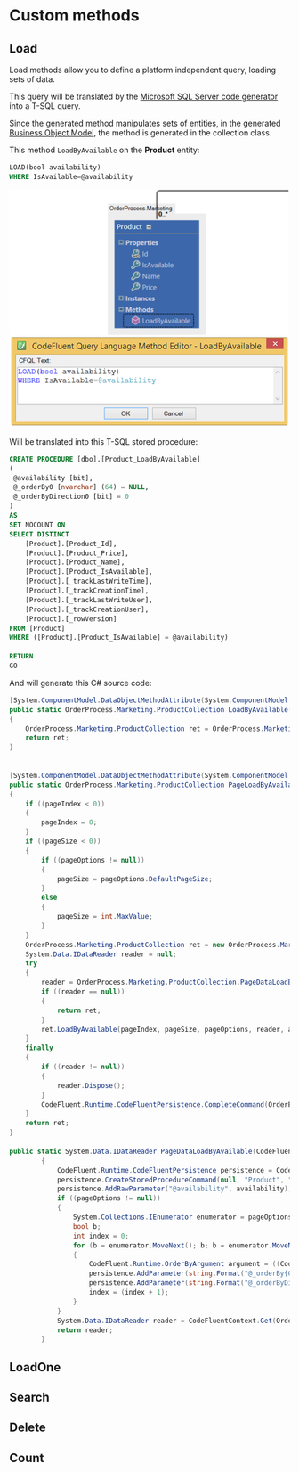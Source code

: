 # Custom methods

## Load

Load methods allow you to define a platform independent query, loading sets of data.

This query will be translated by the [Microsoft SQL Server code generator](../code-generators/microsoft_sql_server_code_generator.md) into a T-SQL query.

Since the generated method manipulates sets of entities, in the generated [Business Object Model](code-generators/c_business_object_model_generator.md), the method is generated in the collection class.

This method ```LoadByAvailable``` on the **Product** entity:
```sql
LOAD(bool availability)
WHERE IsAvailable=@availability
```
![](img/cfql-02.png)

Will be translated into this T-SQL stored procedure:

```sql
CREATE PROCEDURE [dbo].[Product_LoadByAvailable]
(
 @availability [bit],
 @_orderBy0 [nvarchar] (64) = NULL,
 @_orderByDirection0 [bit] = 0
)
AS
SET NOCOUNT ON
SELECT DISTINCT
    [Product].[Product_Id], 
    [Product].[Product_Price], 
    [Product].[Product_Name], 
    [Product].[Product_IsAvailable], 
    [Product].[_trackLastWriteTime], 
    [Product].[_trackCreationTime], 
    [Product].[_trackLastWriteUser], 
    [Product].[_trackCreationUser], 
    [Product].[_rowVersion] 
FROM [Product]
WHERE ([Product].[Product_IsAvailable] = @availability)

RETURN
GO
```

And will generate this C# source code:

```csharp
[System.ComponentModel.DataObjectMethodAttribute(System.ComponentModel.DataObjectMethodType.Select, true)]
public static OrderProcess.Marketing.ProductCollection LoadByAvailable(bool availability)
{
    OrderProcess.Marketing.ProductCollection ret = OrderProcess.Marketing.ProductCollection.PageLoadByAvailable(int.MinValue, int.MaxValue, null, availability);
    return ret;
}


[System.ComponentModel.DataObjectMethodAttribute(System.ComponentModel.DataObjectMethodType.Select, true)]
public static OrderProcess.Marketing.ProductCollection PageLoadByAvailable(int pageIndex, int pageSize, CodeFluent.Runtime.PageOptions pageOptions, bool availability)
{
    if ((pageIndex < 0))
    {
        pageIndex = 0;
    }
    if ((pageSize < 0))
    {
        if ((pageOptions != null))
        {
            pageSize = pageOptions.DefaultPageSize;
        }
        else
        {
            pageSize = int.MaxValue;
        }
    }
    OrderProcess.Marketing.ProductCollection ret = new OrderProcess.Marketing.ProductCollection();
    System.Data.IDataReader reader = null;
    try
    {
        reader = OrderProcess.Marketing.ProductCollection.PageDataLoadByAvailable(pageOptions, availability);
        if ((reader == null))
        {
            return ret;
        }
        ret.LoadByAvailable(pageIndex, pageSize, pageOptions, reader, availability);
    }
    finally
    {
        if ((reader != null))
        {
            reader.Dispose();
        }
        CodeFluent.Runtime.CodeFluentPersistence.CompleteCommand(OrderProcess.Constants.OrderProcessStoreName);
    }
    return ret;
}

public static System.Data.IDataReader PageDataLoadByAvailable(CodeFluent.Runtime.PageOptions pageOptions, bool availability)
        {
            CodeFluent.Runtime.CodeFluentPersistence persistence = CodeFluentContext.Get(OrderProcess.Constants.OrderProcessStoreName).Persistence;
            persistence.CreateStoredProcedureCommand(null, "Product", "LoadByAvailable");
            persistence.AddRawParameter("@availability", availability);
            if ((pageOptions != null))
            {
                System.Collections.IEnumerator enumerator = pageOptions.OrderByArguments.GetEnumerator();
                bool b;
                int index = 0;
                for (b = enumerator.MoveNext(); b; b = enumerator.MoveNext())
                {
                    CodeFluent.Runtime.OrderByArgument argument = ((CodeFluent.Runtime.OrderByArgument)(enumerator.Current));
                    persistence.AddParameter(string.Format("@_orderBy{0}", index), argument.Name);
                    persistence.AddParameter(string.Format("@_orderByDirection{0}", index), ((int)(argument.Direction)));
                    index = (index + 1);
                }
            }
            System.Data.IDataReader reader = CodeFluentContext.Get(OrderProcess.Constants.OrderProcessStoreName).Persistence.ExecuteReader();
            return reader;
        }
```

## LoadOne

## Search

## Delete

## Count

## 